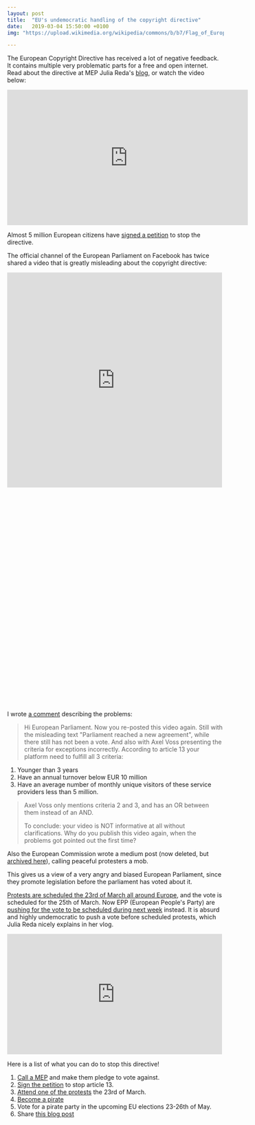 ```yaml
---
layout: post
title:  "EU's undemocratic handling of the copyright directive"
date:   2019-03-04 15:50:00 +0100
img: "https://upload.wikimedia.org/wikipedia/commons/b/b7/Flag_of_Europe.svg"

---
```


The European Copyright Directive has received a lot of negative feedback. It contains multiple very problematic parts for a free and open internet. Read about the directive at MEP Julia Reda's [blog](https://juliareda.eu/en/), or watch the video below:

<div class="iframe-container">
<iframe width="560" height="315" src="https://www.youtube.com/embed/CyUh9wOp_Rw" frameborder="0" allow="accelerometer; autoplay; encrypted-media; gyroscope; picture-in-picture" allowfullscreen></iframe>
</div>

Almost 5 million European citizens have [signed a petition](https://www.change.org/p/european-parliament-stop-the-censorship-machinery-save-the-internet) to stop the directive.

The official channel of the European Parliament on Facebook has twice shared a video that is greatly misleading about the copyright directive:

<div class="iframe-container" style="padding-bottom:100%">
<iframe src="https://www.facebook.com/plugins/video.php?href=https%3A%2F%2Fwww.facebook.com%2Feuropeanparliament%2Fvideos%2F2284163288487248%2F&width=500&show_text=false&height=500&appId" width="500" height="500" style="border:none;overflow:hidden" scrolling="no" frameborder="0" allowTransparency="true" allow="encrypted-media" allowFullScreen="true"></iframe>
</div>

I wrote [a comment](https://www.facebook.com/europeanparliament/posts/10161709651940107?comment_id=10161709743720107) describing the problems:
> Hi European Parliament. Now you re-posted this video again. Still with the misleading text "Parliament reached a new agreement", while there still has not been a vote. And also with Axel Voss presenting the criteria for exceptions incorrectly. According to article 13 your platform need to fulfill all 3 criteria:
1. Younger than 3 years
2. Have an annual turnover below EUR 10 million
3. Have an average number of monthly unique visitors of these service providers less than 5 million.
>
> Axel Voss only mentions criteria 2 and 3, and has an OR between them instead of an AND.
>
> To conclude: your video is NOT informative at all without clarifications. Why do you publish this video again, when the problems got pointed out the first time?

Also the European Commission wrote a medium post (now deleted, but [archived here](https://web.archive.org/web/20190216094123/https://medium.com/@EuropeanCommission/the-copyright-directive-how-the-mob-was-told-to-save-the-dragon-and-slay-the-knight-b35876008f16)), calling peaceful protesters a mob.

This gives us a view of a very angry and biased European Parliament, since they promote legislation before the parliament has voted about it.

[Protests are scheduled the 23rd of March all around Europe](https://savetheinternet.info/demos), and the vote is scheduled for the 25th of March. Now EPP (European People's Party) are [pushing for the vote to be scheduled during next week](https://www.facebook.com/JuliaRedaMEP/posts/2266524776942716) instead. It is absurd and highly undemocratic to push a vote before scheduled protests, which Julia Reda nicely explains in her vlog.

<div class="iframe-container">
<iframe src="https://www.facebook.com/plugins/video.php?href=https%3A%2F%2Fwww.facebook.com%2FJuliaRedaMEP%2Fvideos%2F291340948229839%2F%3F__tn__%3D%252Cd%252CP-R%26eid%3DARBEP8lAo7ntBQTd3GcD9O0m87DSvm9JLEbCARQNWa2ge0OIGXEmCWdaUDXf9fo87n8HaHL09MEBQ6NT&width=500&show_text=false&height=280&appId" width="500" height="280" style="border:none;overflow:hidden" scrolling="no" frameborder="0" allowTransparency="true" allow="encrypted-media" allowFullScreen="true"></iframe>
</div>

Here is a list of what you can do to stop this directive!
1. [Call a MEP](https://pledge2019.eu/en) and make them pledge to vote against.
2. [Sign the petition](https://www.change.org/p/european-parliament-stop-the-censorship-machinery-save-the-internet) to stop article 13.
3. [Attend one of the protests](https://savetheinternet.info/demos) the 23rd of March.
4. [Become a pirate](https://blipirat.nu)
5. Vote for a pirate party in the upcoming EU elections 23-26th of May.
6. Share [this blog post]({{page.url}})
